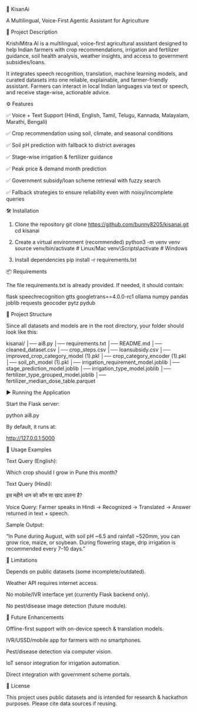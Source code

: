 🌾 KisanAi

A Multilingual, Voice-First Agentic Assistant for Agriculture

📌 Project Description

KrishiMitra AI is a multilingual, voice-first agricultural assistant designed to help Indian farmers with crop recommendations, irrigation and fertilizer guidance, soil health analysis, weather insights, and access to government subsidies/loans.

It integrates speech recognition, translation, machine learning models, and curated datasets into one reliable, explainable, and farmer-friendly assistant. Farmers can interact in local Indian languages via text or speech, and receive stage-wise, actionable advice.

⚙️ Features

✅ Voice + Text Support (Hindi, English, Tamil, Telugu, Kannada, Malayalam, Marathi, Bengali)

✅ Crop recommendation using soil, climate, and seasonal conditions

✅ Soil pH prediction with fallback to district averages

✅ Stage-wise irrigation & fertilizer guidance

✅ Peak price & demand month prediction

✅ Government subsidy/loan scheme retrieval with fuzzy search

✅ Fallback strategies to ensure reliability even with noisy/incomplete queries

🛠️ Installation
1. Clone the repository
git clone https://github.com/bunny8205/kisanai.git
cd kisanai

2. Create a virtual environment (recommended)
python3 -m venv venv
source venv/bin/activate   # Linux/Mac
venv\Scripts\activate      # Windows

3. Install dependencies
pip install -r requirements.txt

📦 Requirements

The file requirements.txt is already provided.
If needed, it should contain:

flask
speechrecognition
gtts
googletrans==4.0.0-rc1
ollama
numpy
pandas
joblib
requests
geocoder
pytz
pydub

📂 Project Structure

Since all datasets and models are in the root directory, your folder should look like this:

kisanai/
│── ai8.py
│── requirements.txt
│── README.md
│── cleaned_dataset.csv
│── crop_steps.csv
│── loansubsidy.csv
│── improved_crop_category_model (1).pkl
│── crop_category_encoder (1).pkl
│── soil_ph_model (1).pkl
│── irrigation_requirement_model.joblib
│── stage_prediction_model.joblib
│── irrigation_type_model.joblib
│── fertilizer_type_grouped_model.joblib
│── fertilizer_median_dose_table.parquet

▶️ Running the Application

Start the Flask server:

python ai8.py


By default, it runs at:

http://127.0.0.1:5000

🚀 Usage Examples

Text Query (English):

Which crop should I grow in Pune this month?


Text Query (Hindi):

इस महीने धान को कौन सा खाद डालना है?


Voice Query:
Farmer speaks in Hindi → Recognized → Translated → Answer returned in text + speech.

Sample Output:

“In Pune during August, with soil pH ~6.5 and rainfall ~520mm, you can grow rice, maize, or soybean. During flowering stage, drip irrigation is recommended every 7–10 days.”

🚧 Limitations

Depends on public datasets (some incomplete/outdated).

Weather API requires internet access.

No mobile/IVR interface yet (currently Flask backend only).

No pest/disease image detection (future module).

🔮 Future Enhancements

Offline-first support with on-device speech & translation models.

IVR/USSD/mobile app for farmers with no smartphones.

Pest/disease detection via computer vision.

IoT sensor integration for irrigation automation.

Direct integration with government scheme portals.

📜 License

This project uses public datasets and is intended for research & hackathon purposes.
Please cite data sources if reusing.
